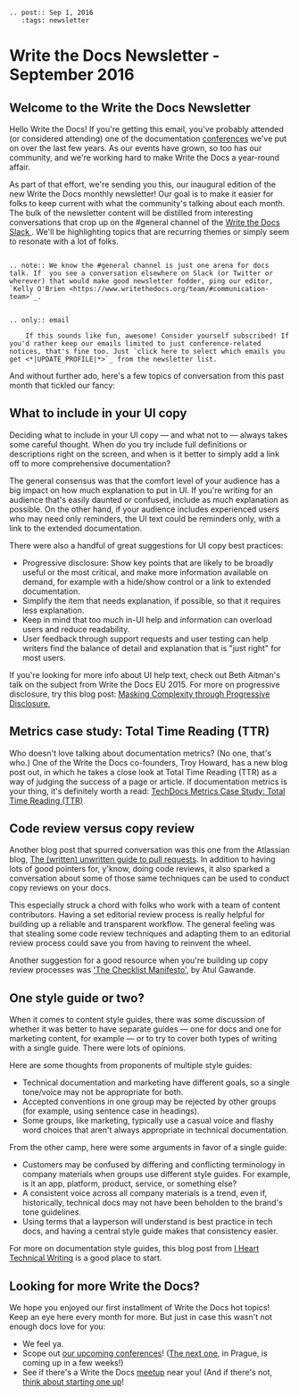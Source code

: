 ```eval_rst

.. post:: Sep 1, 2016
   :tags: newsletter

```

# Write the Docs Newsletter - September 2016

## Welcome to the Write the Docs Newsletter

Hello Write the Docs! If you're getting this email, you've probably attended (or considered attending) one of the documentation [conferences](https://www.writethedocs.org/conf/) we've put on over the last few years. As our events have grown, so too has our community, and we're working hard to make Write the Docs a year-round affair.

As part of that effort, we're sending you this, our inaugural edition of the new Write the Docs monthly newsletter! Our goal is to make it easier for folks to keep current with what the community's talking about each month. The bulk of the newsletter content will be distilled from interesting conversations that crop up on the #general channel of the [Write the Docs Slack ](http://slack.writethedocs.org/). We'll be highlighting topics that are recurring themes or simply seem to resonate with a lot of folks.

```eval_rst

.. note:: We know the #general channel is just one arena for docs talk. If  you see a conversation elsewhere on Slack (or Twitter or wherever) that would make good newsletter fodder, ping our editor, `Kelly O'Brien <https://www.writethedocs.org/team/#communication-team>`_.

```

```eval_rst

.. only:: email

    If this sounds like fun, awesome! Consider yourself subscribed! If you'd rather keep our emails limited to just conference-related notices, that's fine too. Just `click here to select which emails you get <*|UPDATE_PROFILE|*>`_ from the newsletter list.
```

And without further ado, here's a few topics of conversation from this past month that tickled our fancy:

## What to include in your UI copy

Deciding what to include in your UI copy — and what not to — always takes some careful thought. When do you try include full definitions or descriptions right on the screen, and when is it better to simply add a link off to more comprehensive documentation?

The general consensus was that the comfort level of your audience has a big impact on how much explanation to put in UI. If you're writing for an audience that's easily daunted or confused, include as much explanation as possible. On the other hand, if your audience includes experienced users who may need only reminders, the UI text could be reminders only, with a link to the extended documentation.

There were also a handful of great suggestions for UI copy best practices:

* Progressive disclosure: Show key points that are likely to be broadly useful or the most critical, and make more information available on demand, for example with a hide/show control or a link to extended documentation.
* Simplify the item that needs explanation, if possible, so that it requires less explanation.
* Keep in mind that too much in-UI help and information can overload users and reduce readability.
* User feedback through support requests and user testing can help writers find the balance of detail and explanation that is "just right" for most users.

If you're looking for more info about UI help text, check out Beth Aitman's talk on the subject from Write the Docs EU 2015. For more on progressive disclosure, try this blog post: [Masking Complexity through Progressive Disclosure](https://blog.recurly.com/2013/04/masking-complexity-through-progressive-disclosure),


## Metrics case study: Total Time Reading (TTR)

Who doesn't love talking about documentation metrics? (No one, that's who.) One of the Write the Docs co-founders, Troy Howard, has a new blog post out, in which he takes a close look at Total Time Reading (TTR) as a way of judging the success of a page or article. If documentation metrics is your thing, it's definitely worth a read:
[TechDocs Metrics Case Study: Total Time Reading (TTR)](http://blog.thoward37.me/articles/techdocs-metrics-total-time-reading-(ttr))


## Code review versus copy review

Another blog post that spurred conversation was this one from the Atlassian blog, [The (written) unwritten guide to pull requests](http://blogs.atlassian.com/2016/07/written-unwritten-guide-pull-requests/). In addition to having lots of good pointers for, y'know, doing code reviews, it also sparked a conversation about some of those same techniques can be used to conduct copy reviews on your docs.

This especially struck a chord with folks who work with a team of content contributors. Having a set editorial review process is really helpful for building up a reliable and transparent workflow. The general feeling was that stealing some code review techniques and adapting them to an editorial review process could save you from having to reinvent the wheel.

Another suggestion for a good resource when you're building up copy review processes was ['The Checklist Manifesto'](http://www.powells.com/book/checklist-manifesto-9780805091748), by Atul Gawande.

## One style guide or two?

When it comes to content style guides, there was some discussion of whether it was better to have separate guides — one for docs and one for marketing content, for example — or to try to cover both types of writing with a single guide. There were lots of opinions.

Here are some thoughts from proponents of multiple style guides:

* Technical documentation and marketing have different goals, so a single tone/voice may not be appropriate for both.
* Accepted conventions in one group may be rejected by other groups (for example, using sentence case in headings).
* Some groups, like marketing, typically use a casual voice and flashy word choices that aren't always appropriate in technical documentation.

From the other camp, here were some arguments in favor of a single guide:

* Customers may be confused by differing and conflicting terminology in company materials when groups use different style guides. For example, is it an app, platform, product, service, or something else?
* A consistent voice across all company materials is a trend, even if, historically, technical docs may not have been beholden to the brand's tone guidelines.
* Using terms that a layperson will understand is best practice in tech docs, and having a central style guide makes that consistency easier.

For more on documentation style guides, this blog post from [I Heart Technical Writing](http://www.ihearttechnicalwriting.com/style-guide-technical-writing/) is a good place to start.

## Looking for more Write the Docs?

We hope you enjoyed our first installment of Write the Docs hot topics! Keep an eye here every month for more. But just in case this wasn't not enough docs love for you:

* We feel ya.
* Scope out [our upcoming conferences](https://www.writethedocs.org/conf/)! ([The next one](https://www.writethedocs.org/conf/eu/2016/), in Prague, is coming up in a few weeks!)
* See if there's a Write the Docs [meetup](https://www.writethedocs.org/meetups/) near you! (And if there's not, [think about starting one up](https://www.writethedocs.org/organizer-guide/meetups/starting/)!
